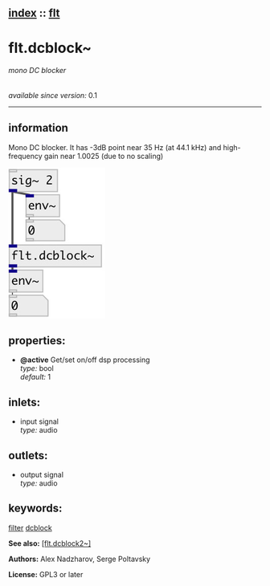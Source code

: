 [index](index.html) :: [flt](category_flt.html)
---

# flt.dcblock~

###### mono DC blocker

*available since version:* 0.1

---


## information
Mono DC blocker. It has -3dB point near 35 Hz (at 44.1 kHz) and high-frequency gain near 1.0025 (due to no scaling)


[![example](../examples/img/flt.dcblock~.jpg)](../examples/pd/flt.dcblock~.pd)







## properties:

* **@active** 
Get/set on/off dsp processing<br>
_type:_ bool<br>
_default:_ 1<br>



## inlets:

* input signal<br>
_type:_ audio



## outlets:

* output signal<br>
_type:_ audio



## keywords:

[filter](keywords/filter.html)
[dcblock](keywords/dcblock.html)



**See also:**
[\[flt.dcblock2~\]](flt.dcblock2~.html)




**Authors:** Alex Nadzharov, Serge Poltavsky




**License:** GPL3 or later





